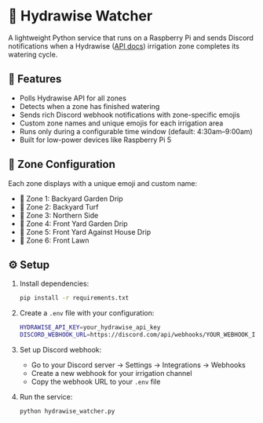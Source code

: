 # 🌿 Hydrawise Watcher

A lightweight Python service that runs on a Raspberry Pi and sends Discord notifications when a Hydrawise ([API docs](https://www.hunterirrigation.com/support/hydrawise-api-information)) irrigation zone completes its watering cycle.

## 🔧 Features

* Polls Hydrawise API for all zones
* Detects when a zone has finished watering
* Sends rich Discord webhook notifications with zone-specific emojis
* Custom zone names and unique emojis for each irrigation area
* Runs only during a configurable time window (default: 4:30am–9:00am)
* Built for low-power devices like Raspberry Pi 5

## 🎨 Zone Configuration

Each zone displays with a unique emoji and custom name:
- 🍅 Zone 1: Backyard Garden Drip
- 🌱 Zone 2: Backyard Turf
- 🌲 Zone 3: Northern Side
- 🌺 Zone 4: Front Yard Garden Drip
- 🏡 Zone 5: Front Yard Against House Drip
- 🌿 Zone 6: Front Lawn

## ⚙️ Setup

1. Install dependencies:
   ```bash
   pip install -r requirements.txt
   ```

2. Create a `.env` file with your configuration:
   ```bash
   HYDRAWISE_API_KEY=your_hydrawise_api_key
   DISCORD_WEBHOOK_URL=https://discord.com/api/webhooks/YOUR_WEBHOOK_ID/YOUR_WEBHOOK_TOKEN
   ```

3. Set up Discord webhook:
   - Go to your Discord server → Settings → Integrations → Webhooks
   - Create a new webhook for your irrigation channel
   - Copy the webhook URL to your `.env` file

4. Run the service:
   ```bash
   python hydrawise_watcher.py
   ```
